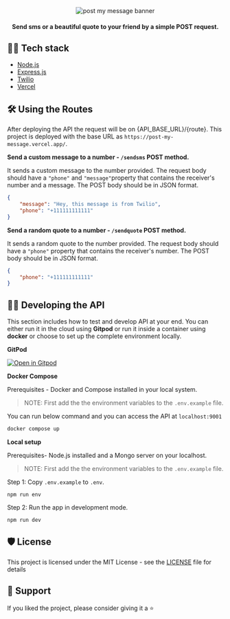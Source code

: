<div align="center">

<img src="https://user-images.githubusercontent.com/51878265/218022991-bf87fcdb-973f-4dd2-8c9f-1aa887c92ae4.png" alt = "post my message banner">

<h4>Send sms or a beautiful quote to your friend by a simple POST request.</h4>
</div>

## 👨‍💻 Tech stack

- [Node.js](https://nodejs.org/en/)
- [Express.js](https://expressjs.com/)
- [Twilio](https://www.twilio.com/)
- [Vercel](https://vercel.com/)

## 🛠️ Using the Routes

After deploying the API the request will be on {API_BASE_URL}/{route}. This project is deployed with the base URL as `https://post-my-message.vercel.app/`.

**Send a custom message to a number - `/sendsms` POST method.**

It sends a custom message to the number provided. The request body should have a `"phone"` and `"message"`property that contains the receiver's number and a message. The POST body should be in JSON format.

<!-- Note: Sender's number will be your Twilio number, which you configure in the [.env](/.env_sample) -->

```JSON
{
    "message": "Hey, this message is from Twilio",
    "phone": "+111111111111"
}
```

**Send a random quote to a number - `/sendquote` POST method.**

It sends a random quote to the number provided. The request body should have a `"phone"` property that contains the receiver's number. The POST body should be in JSON format.

```JSON
{
    "phone": "+111111111111"
}
```

## 👨‍💻 Developing the API

This section includes how to test and develop API at your end. You can either run it in the cloud using **Gitpod** or run it inside a container using **docker** or choose to set up the complete environment locally.

**GitPod**

[![Open in Gitpod](https://gitpod.io/button/open-in-gitpod.svg)](https://gitpod.io/#https://github.com/Pradumnasaraf/Post-My-Message)

**Docker Compose**

Prerequisites - Docker and Compose installed in your local system.

> NOTE: First add the the environment variables to the `.env.example` file.

You can run below command and you can access the API at `localhost:9001`

```bash
docker compose up
```

**Local setup**

Prerequisites- Node.js installed and a Mongo server on your localhost.

> NOTE: First add the the environment variables to the `.env.example` file.

Step 1: Copy `.env.example` to `.env`.

```
npm run env
```

Step 2: Run the app in development mode.

```
npm run dev
```

## 🛡️ License

This project is licensed under the MIT License - see the [LICENSE](LICENSE) file for details

## 🤝 Support

If you liked the project, please consider giving it a ⭐️
